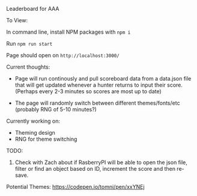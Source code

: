 Leaderboard for AAA

To View:

In command line, install NPM packages with `npm i`

Run `npm run start`

Page should open on `http://localhost:3000/`

Current thoughts:

- Page will run continously and pull scoreboard data from a data.json file that will get updated whenever a hunter returns to input their score. (Perhaps every 2-3 minutes so scores are most up to date)

- The page will randomly switch between different themes/fonts/etc (probably RNG of 5-10 minutes?)

Currently working on:

- Theming design
- RNG for theme switching

TODO:

1. Check with Zach about if RasberryPI will be able to open the json file, filter or find an object based on ID, increment the score and then re-save.

Potential Themes:
https://codepen.io/tomni/pen/xxYNEj
